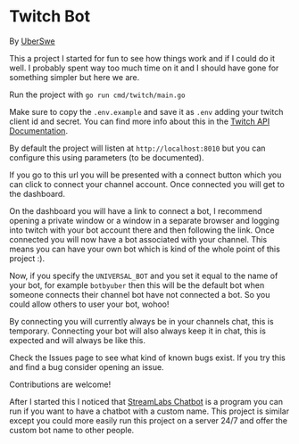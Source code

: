 # Twitch Bot
By [UberSwe](https://uberswe.com)

This a project I started for fun to see how things work and if I could do it well. I probably spent way too much time on it and I should have gone for something simpler but here we are.

Run the project with `go run cmd/twitch/main.go`

Make sure to copy the `.env.example` and save it as `.env` adding your twitch client id and secret. You can find more info about this in the [Twitch API Documentation](https://dev.twitch.tv/docs/v5).

By default the project will listen at `http://localhost:8010` but you can configure this using parameters (to be documented).

If you go to this url you will be presented with a connect button which you can click to connect your channel account. Once connected you will get to the dashboard.

On the dashboard you will have a link to connect a bot, I recommend opening a private window or a window in a separate browser and logging into twitch with your bot account there and then following the link. Once connected you will now have a bot associated with your channel. This means you can have your own bot which is kind of the whole point of this project :).

Now, if you specify the `UNIVERSAL_BOT` and you set it equal to the name of your bot, for example `botbyuber` then this will be the default bot when someone connects their channel bot have not connected a bot. So you could allow others to user your bot, wohoo!

By connecting you will currently always be in your channels chat, this is temporary. Connecting your bot will also always keep it in chat, this is expected and will always be like this.

Check the Issues page to see what kind of known bugs exist. If you try this and find a bug consider opening an issue.

Contributions are welcome!

After I started this I noticed that [StreamLabs Chatbot](https://streamlabs.com/chatbot) is a program you can run if you want to have a chatbot with a custom name. This project is similar except you could more easily run this project on a server 24/7 and offer the custom bot name to other people.
